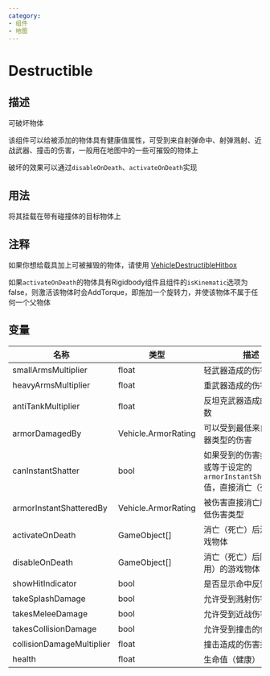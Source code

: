```yaml
---
category: 
- 组件
- 地图
---
```

# Destructible
## 描述

可破坏物体

该组件可以给被添加的物体具有健康值属性，可受到来自射弹命中、射弹溅射、近战武器、撞击的伤害，一般用在地图中的一些可摧毁的物体上

破坏的效果可以通过`disableOnDeath`、`activateOnDeath`实现

## 用法

将其挂载在带有碰撞体的目标物体上

## 注释

如果你想给载具加上可被摧毁的物体，请使用 [VehicleDestructibleHitbox](./VehicleDestructibleHitbox.md)

如果`activateOnDeath`的物体具有Rigidbody组件且组件的`isKinematic`选项为false，则激活该物体时会AddTorque，即施加一个旋转力，并使该物体不属于任何一个父物体

## 变量
| 名称 | 类型 | 描述 |
| ----------- | ----------- | ----------- |
| smallArmsMultiplier  | float | 轻武器造成的伤害乘数 |  
| heavyArmsMultiplier  | float | 重武器造成的伤害乘数 |  
| antiTankMultiplier  | float | 反坦克武器造成的伤害乘数 |  
| armorDamagedBy  | Vehicle.ArmorRating | 可以受到最低来自指定武器类型的伤害 |  
| canInstantShatter  | bool | 如果受到的伤害类型大于或等于设定的`armorInstantShatteredBy`值，直接消亡（死亡） |  
| armorInstantShatteredBy  | Vehicle.ArmorRating | 被伤害直接消亡所需的最低伤害类型 |  
| activateOnDeath | GameObject[] | 消亡（死亡）后激活的游戏物体 |  
| disableOnDeath | GameObject[] | 消亡（死亡）后隐藏（禁用）的游戏物体 |  
| showHitIndicator  | bool | 是否显示命中反馈 |  
| takeSplashDamage  | bool | 允许受到溅射伤害 |  
| takesMeleeDamage  | bool | 允许受到近战伤害 |  
| takesCollisionDamage  | bool | 允许受到撞击的伤害 |  
| collisionDamageMultiplier  | float | 撞击造成的伤害乘数 |  
| health  | float | 生命值（健康） |  
